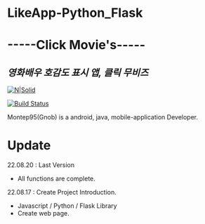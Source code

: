 # LikeApp-Python_Flask

# -----Click Movie's-----
## _영화배우 호감도 표시 앱, 클릭 무비즈_

[![N|Solid](https://cldup.com/dTxpPi9lDf.thumb.png)](https://nodesource.com/products/nsolid)

[![Build Status](https://travis-ci.org/joemccann/dillinger.svg?branch=master)](https://travis-ci.org/joemccann/dillinger)

Montep95(Gnob) is a android, java, mobile-application Developer.

# Update
22.08.20 : Last Version
- All functions are complete.

22.08.17 : Create Project Introduction.
- Javascript / Python / Flask Library
- Create web page.
